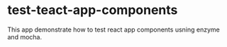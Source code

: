 # test-teact-app-components
This app demonstrate how to test react app components usning enzyme and mocha.
